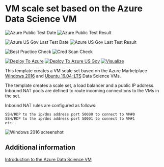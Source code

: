 # VM scale set based on the Azure Data Science VM 

![Azure Public Test Date](https://azurequickstartsservice.blob.core.windows.net/badges/201-vmss-datascience/PublicLastTestDate.svg)
![Azure Public Test Result](https://azurequickstartsservice.blob.core.windows.net/badges/201-vmss-datascience/PublicDeployment.svg)

![Azure US Gov Last Test Date](https://azurequickstartsservice.blob.core.windows.net/badges/201-vmss-datascience/FairfaxLastTestDate.svg)
![Azure US Gov Last Test Result](https://azurequickstartsservice.blob.core.windows.net/badges/201-vmss-datascience/FairfaxDeployment.svg)

![Best Practice Check](https://azurequickstartsservice.blob.core.windows.net/badges/201-vmss-datascience/BestPracticeResult.svg)
![Cred Scan Check](https://azurequickstartsservice.blob.core.windows.net/badges/201-vmss-datascience/CredScanResult.svg)

[![Deploy To Azure](https://raw.githubusercontent.com/fathym-it/azure-quickstart-templates/master/1-CONTRIBUTION-GUIDE/images/deploytoazure.svg?sanitize=true)](https://portal.azure.com/#create/Microsoft.Template/uri/https%3A%2F%2Fraw.githubusercontent.com%2Ffathym-it%2Fazure-quickstart-templates%2Fmaster%2F201-vmss-datascience%2Fazuredeploy.json)
[![Deploy To Azure US Gov](https://raw.githubusercontent.com/fathym-it/azure-quickstart-templates/master/1-CONTRIBUTION-GUIDE/images/deploytoazuregov.svg?sanitize=true)](https://portal.azure.us/#create/Microsoft.Template/uri/https%3A%2F%2Fraw.githubusercontent.com%2Ffathym-it%2Fazure-quickstart-templates%2Fmaster%2F201-vmss-datascience%2Fazuredeploy.json)
[![Visualize](https://raw.githubusercontent.com/fathym-it/azure-quickstart-templates/master/1-CONTRIBUTION-GUIDE/images/visualizebutton.svg?sanitize=true)](http://armviz.io/#/?load=https%3A%2F%2Fraw.githubusercontent.com%2Ffathym-it%2Fazure-quickstart-templates%2Fmaster%2F201-vmss-datascience%2Fazuredeploy.json)    

This template creates a VM scale set based on the Azure Marketplace [Windows 2016](https://azuremarketplace.microsoft.com/marketplace/apps/microsoft-ads.windows-data-science-vm?tab=Overview) and [Ubuntu 16.04-LTS](https://azuremarketplace.microsoft.com/en-us/marketplace/apps/microsoft-ads.linux-data-science-vm-ubuntu?tab=Overview) Data Science VMs.

The template creates a scale set, a load balancer and a public IP address. Inbound NAT pools are defined to route incoming connections to the VMs in the set.

Inbound NAT rules are configured as follows:
```
SSH/RDP to the ip/dns address port 50000 to connect to VM#0
SSH/RDP to the ip/dns address port 50001 to connect to VM#1
etc..
```

![Windows 2016 screenshot](../201-vmss-datascience/img/datasciencewin2016.PNG)

## Additional information

[Introduction to the Azure Data Science VM](https://docs.microsoft.com/azure/machine-learning/machine-learning-data-science-virtual-machine-overview)
